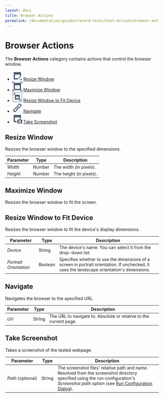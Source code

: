 ```yaml
---
layout: docs
title: Browser Actions
permalink: /documentation/guides/record-tests/test-actions/browser-actions.html
---
```

# Browser Actions

The **Browser Actions** category contains actions that control the browser window.

* ![Action icon](../../../../images/actions/action-resize-window-icon.svg) [Resize Window](#resize-window)
* ![Action icon](../../../../images/actions/action-maximize-window-icon.svg) [Maximize Window](#maximize-window)
* ![Action icon](../../../../images/actions/action-resize-window-to-fit-device-icon.svg) [Resize Window to Fit Device](#resize-window-to-fit-device)
* ![Action icon](../../../../images/actions/action-navigate-to-icon.svg) [Navigate](#navigate)
* ![Action icon](../../../../images/actions/action-take-screenshot-icon.svg) [Take Screenshot](#take-screenshot)

## Resize Window

Resizes the browser window to the specified dimensions.

Parameter | Type  | Description
--------- | ----- | -------------
*Width*  | Number | The width (in pixels).
*Height* | Number | The height (in pixels).

## Maximize Window

Resizes the browser window to fit the screen.

## Resize Window to Fit Device

Resizes the browser window to fit the device's display dimensions.

Parameter | Type  | Description
--------- | ----- | -------------
*Device* | String | The device's name. You can select it from the drop-down list.
*Portrait Orientation* | Boolean | Specifies whether to use the dimensions of a screen in portrait orientation. If unchecked, it uses the landscape orientation's dimensions.

## Navigate

Navigates the browser to the specified URL.

Parameter | Type  | Description
--------- | ----- | -------------
*Url* | String | The URL to navigate to. Absolute or relative to the current page.

## Take Screenshot

Takes a screenshot of the tested webpage.

Parameter | Type  | Description
--------- | ----- | -------------
*Path*&nbsp;(optional) | String | The screenshot files' relative path and name. Resolved from the screenshot directory specified using the run configuration's *Screenshot path* option (see [Run Configuration Dialog](../../../user-interface/run-configurations-dialog.md)).
